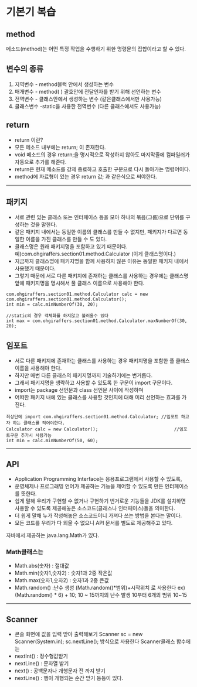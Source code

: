 # 기본기 복습
## method
메소드(method)는 어떤 특정 작업을 수행하기 위한 명령문의 집합이라고 할 수 있다.
## 변수의 종류
1. 지역변수 - method블럭 안에서 생성하는 변수
2. 매개변수 - method( ) 괄호안에 전달인자를 받기 위해 선언하는 변수
3. 전역변수 - 클래스안에서 생성하는 변수 (같은클래스에서만 사용가능)
4. 클래스변수 -static을 사용한 전역변수 (다른 클래스에서도 사용가능)
## return
*  return 이란?
*  모든 메소드 내부에는 return; 이 존재한다.
*  void 메소드의 경우 return;을 명시적으로 작성하지 않아도 마지막줄에 컴파일러가 자동으로 추가를 해준다.
*  return은 현재 메소드를 강제 종료하고 호출한 구문으로 다시 돌아가는 명령어이다.
*  method에 자료형이 있는 경우 return 값; 과 같은식으로 써야한다.
<hr/>

## 패키지
 *   서로 관련 있는 클래스 또는 인터페이스 등을 모아 하나의 묶음(그룹)으로 단위를 구성하는 것을 말한다.
 *   같은 패키지 내에서는 동일한 이름의 클래스를 만들 수 없지만, 패키지가 다르면 동일한 이름을 가진 클래스를 만들 수 도 있다.
 *   클래스명은 원래 패키지명을 포함하고 있기 때문이다.  예)com.ohgiraffers.section01.method.Calculator (이게 클래스명이다.)
 *   지금까지 클래스명에 패키지명을 함께 사용하지 않은 이유는 동일한 패키지 내에서 사용했기 때문이다.
 *   그렇기 때문에 서로 다른 패키지에 존재하는 클래스를 사용하는 경우에는 클래스명 앞에 패키지명을 명시해서 풀 클래스 이름으로 사용해야 한다.
 ```
 com.ohgiraffers.section01.method.Calculator calc = new com.ohgiraffers.section01.method.Calculator();
 int min = calc.minNumberOf(30, 20);
 
 //static의 경우 객체화를 하지않고 불러올수 있다
 int max = com.ohgiraffers.section01.method.Calculator.maxNumberOf(30, 20);
 ```
 ## 임포트
 *   서로 다른 패키지에 존재하는 클래스를 사용하는 경우 패키지명을 포함한 풀 클래스 이름을 사용해야 한다.
 *   하지만 매번 다른 클래스의 패키지명까지 기술하기에는 번거롭다.
 *   그래서 패키지명을 생략하고 사용할 수 있도록 한 구문이 import 구문이다.
 *   import는 package 선언문과 class 선언문 사이에 작성하며
 *   어떠한 패키지 내에 있는 클래스를 사용할 것인지에 대해 미리 선언하는 효과를 가진다.
 ```
최상단에 import com.ohgiraffers.section01.method.Calculator; //임포트 하고자 하는 클래스를 적어야한다.
Calculator calc = new Calculator();			                    //임포트구문 추가시 사용가능
int min = calc.minNumberOf(50, 60);
```
<hr/>

## API
*  Application Programming Interface는 응용프로그램에서 사용할 수 있도록,
*  운영체제나 프로그래밍 언어가 제공하는 기능을 제어할 수 있도록 만든 인터페이스를 뜻한다.
*  쉽게 말해 우리가 구현할 수 없거나 구현하기 번거로운 기능들을 JDK를 설치하면 사용할 수 있도록 제공해놓은 소스코드(클래스나 인터페이스)들을 의미한다.
*  더 쉽게 말해 누가 작성해놓은 소스코드이니 가져다 쓰는 방법을 본다는 말이다.
*  모든 코드를 우리가 다 외울 수 없으니 API 문서를 별도로 제공해주고 있다.

자바에서 제공하는 java.lang.Math가 있다.
### Math클래스는 
*  Math.abs(숫자) : 절대값
*  Math.min(숫자1,숫자2) : 숫자1과 2중 작은값
*  Math.max(숫자1,숫자2) : 숫자1과 2중 큰값
*  Math.random() :난수 생성 (Math.random()*범위)+시작위치 로 사용한다  ex) (Math.random() * 6) + 10; 10 ~ 15까지의 난수 발생 10부터 6개의 범위 10~15
<hr/>

## Scanner
*  콘솔 화면에 값을 입력 받아 출력해보기
Scanner sc = new Scanner(System.in);
sc.nextLine(); 방식으로 사용한다 Scanner클래스 함수에는 
*  nextInt() : 정수형값받기 
*  nextLine() : 문자열 받기
*  next() : 공백문자나 개행문자 전 까지 받기
*  nextLine() : 행이 개행되는 순간 받기
등등이 있다.
